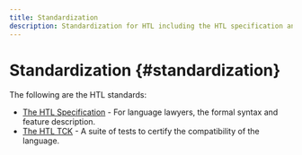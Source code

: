 ```yaml
---
title: Standardization
description: Standardization for HTL including the HTL specification and the HTL TCK.
---
```


# Standardization {#standardization}

The following are the HTL standards:

* [The HTL Specification](https://github.com/adobe/htl-spec) - For language lawyers, the formal syntax and feature description.
* [The HTL TCK](https://github.com/adobe/htl-tck) - A suite of tests to certify the compatibility of the language.
